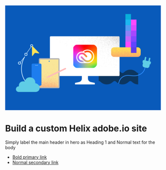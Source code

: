 [//]: # (Based from https://docs.google.com/document/d/1-SU27tZVeRmjmpnE7CQQrLx0RZVMDhrm-SN_NpJ9MSM/edit?tab=t.0 and https://github.com/adobe/aio-theme?tab=readme-ov-file#hero-block, https://stage--adp-devsite--adobedocs.aem.page/tools/sidekick/blocks/hero?nocache=1751317958575)

<Hero slots="image, heading, text, buttons" background="rgb(64, 34, 138)"/>

![Hero image](../../assets/cc-hero.png)

# Build a custom Helix adobe.io site 

Simply label the main header in hero as Heading 1 and Normal text for the body

* [Bold primary link](https://adobeio.typeform.com/to/obqgRm)
* [Normal secondary link](https://www.adobe.io/apis/experienceplatform/project-firefly/docs.html)